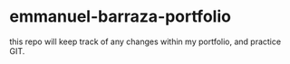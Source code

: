 # emmanuel-barraza-portfolio
this repo will keep track of any changes within my portfolio, and practice GIT.
